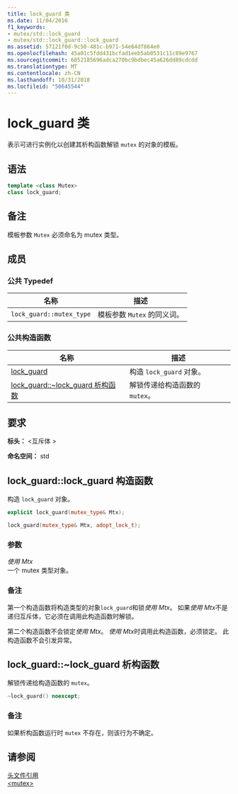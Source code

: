 ```yaml
---
title: lock_guard 类
ms.date: 11/04/2016
f1_keywords:
- mutex/std::lock_guard
- mutex/std::lock_guard::lock_guard
ms.assetid: 57121f0d-9c50-481c-b971-54e64df864e0
ms.openlocfilehash: 45a01c5fdd431bcfad1eeb5ab0531c11c89e9767
ms.sourcegitcommit: 6052185696adca270bc9bdbec45a626dd89cdcdd
ms.translationtype: MT
ms.contentlocale: zh-CN
ms.lasthandoff: 10/31/2018
ms.locfileid: "50645544"
---
```

# <a name="lockguard-class"></a>lock_guard 类

表示可进行实例化以创建其析构函数解锁 `mutex` 的对象的模板。

## <a name="syntax"></a>语法

```cpp
template <class Mutex>
class lock_guard;
```

## <a name="remarks"></a>备注

模板参数 `Mutex` 必须命名为 mutex 类型。

## <a name="members"></a>成员

### <a name="public-typedefs"></a>公共 Typedef

|名称|描述|
|----------|-----------------|
|`lock_guard::mutex_type`|模板参数 `Mutex` 的同义词。|

### <a name="public-constructors"></a>公共构造函数

|名称|描述|
|----------|-----------------|
|[lock_guard](#lock_guard)|构造 `lock_guard` 对象。|
|[lock_guard::~lock_guard 析构函数](#dtorlock_guard_destructor)|解锁传递给构造函数的 `mutex`。|

## <a name="requirements"></a>要求

**标头：** \<互斥体 >

**命名空间：** std

## <a name="lock_guard"></a>lock_guard::lock_guard 构造函数

构造 `lock_guard` 对象。

```cpp
explicit lock_guard(mutex_type& Mtx);

lock_guard(mutex_type& Mtx, adopt_lock_t);
```

### <a name="parameters"></a>参数

*使用 Mtx*<br/>
一个 mutex 类型对象。

### <a name="remarks"></a>备注

第一个构造函数将构造类型的对象`lock_guard`和锁*使用 Mtx*。 如果*使用 Mtx*不是递归互斥体，它必须在调用此构造函数时解锁。

第二个构造函数不会锁定*使用 Mtx*。 *使用 Mtx*时调用此构造函数，必须锁定。 此构造函数不会引发异常。

## <a name="dtorlock_guard_destructor"></a>lock_guard::~lock_guard 析构函数

解锁传递给构造函数的 `mutex`。

```cpp
~lock_guard() noexcept;
```

### <a name="remarks"></a>备注

如果析构函数运行时 `mutex` 不存在，则该行为不确定。

## <a name="see-also"></a>请参阅

[头文件引用](../standard-library/cpp-standard-library-header-files.md)<br/>
[\<mutex>](../standard-library/mutex.md)<br/>
